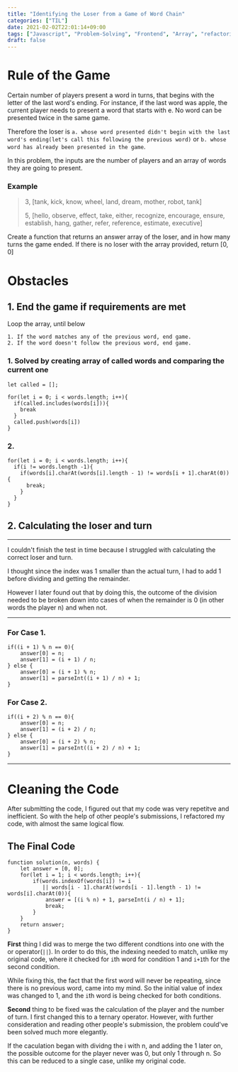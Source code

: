 ```yaml
---
title: "Identifying the Loser from a Game of Word Chain"
categories: ["TIL"]
date: 2021-02-02T22:01:14+09:00
tags: ["Javascript", "Problem-Solving", "Frontend", "Array", "refactoring"]
draft: false
---
```


# Rule of the Game
Certain number of players present a word in turns, that begins with the letter of the last word's ending. For instance, if the last word was apple, the current player needs to present a word that starts with e. No word can be presented twice in the same game.

Therefore the loser is `a. whose word presented didn't begin with the last word's ending(let's call this following the previous word)` or `b. whose word has already been presented in the game`.

In this problem, the inputs are the number of players and an array of words they are going to present.

### Example
> 3, [tank, kick, know, wheel, land, dream, mother, robot, tank]
>
> 5, [hello, observe, effect, take, either, recognize, encourage, ensure, establish, hang, gather, refer, reference, estimate, executive]

Create a function that returns an answer array of the loser, and in how many turns the game ended. If there is no loser with the array provided, return [0, 0]

# Obstacles
## 1. End the game if requirements are met
Loop the array, until below

    1. If the word matches any of the previous word, end game.
    2. If the word doesn't follow the previous word, end game.

### 1. Solved by creating array of called words and comparing the current one
``` JS
let called = [];

for(let i = 0; i < words.length; i++){
  if(called.includes(words[i])){
    break
  }
  called.push(words[i])
}
```

### 2. 
``` JS
for(let i = 0; i < words.length; i++){
  if(i != words.length -1){
    if(words[i].charAt(words[i].length - 1) != words[i + 1].charAt(0)){
      break;
    }
  }
}
```

## 2. Calculating the loser and turn

___
I couldn't finish the test in time because I struggled with calculating the correct loser and turn. 

I thought since the index was 1 smaller than the actual turn, I had to add 1 before dividing and getting the remainder. 

However I later found out that by doing this, the outcome of the division needed to be broken down into cases of when the remainder is 0 (in other words the player n) and when not.
___

### For Case 1.
```JS
if((i + 1) % n == 0){
    answer[0] = n;
    answer[1] = (i + 1) / n;
} else {
    answer[0] = (i + 1) % n;
    answer[1] = parseInt((i + 1) / n) + 1;
}
```

### For Case 2.
``` JS
if((i + 2) % n == 0){
    answer[0] = n;
    answer[1] = (i + 2) / n;
} else {
    answer[0] = (i + 2) % n;
    answer[1] = parseInt((i + 2) / n) + 1;
}
```

___
# Cleaning the Code
After submitting the code, I figured out that my code was very repetitve and inefficient. So with the help of other people's submissions, I refactored my code, with almost the same logical flow.

## The Final Code
``` JS
function solution(n, words) {
    let answer = [0, 0];
    for(let i = 1; i < words.length; i++){
        if(words.indexOf(words[i]) != i 
           || words[i - 1].charAt(words[i - 1].length - 1) != words[i].charAt(0)){
            answer = [(i % n) + 1, parseInt(i / n) + 1];
            break;
        }
    }
    return answer;
}
```

**First** thing I did was to merge the two different condtions into one with the or operator(`||`). In order to do this, the indexing needed to match, unlike my original code, where it checked for `i`th word for condition 1 and `i+1`th for the second condition.

While fixing this, the fact that the first word will never be repeating, since there is no previous word, came into my mind. So the initial value of index was changed to 1, and the `i`th word is being checked for both conditions.

**Second** thing to be fixed was the calculation of the player and the number of turn. I first changed this to a ternary operator. However, with further consideration and reading other people's submission, the problem could've been solved much more elegantly.

If the caculation began with dividng the i with n, and adding the 1 later on, the possible outcome for the player never was 0, but only 1 through n. So this can be reduced to a single case, unlike my original code.